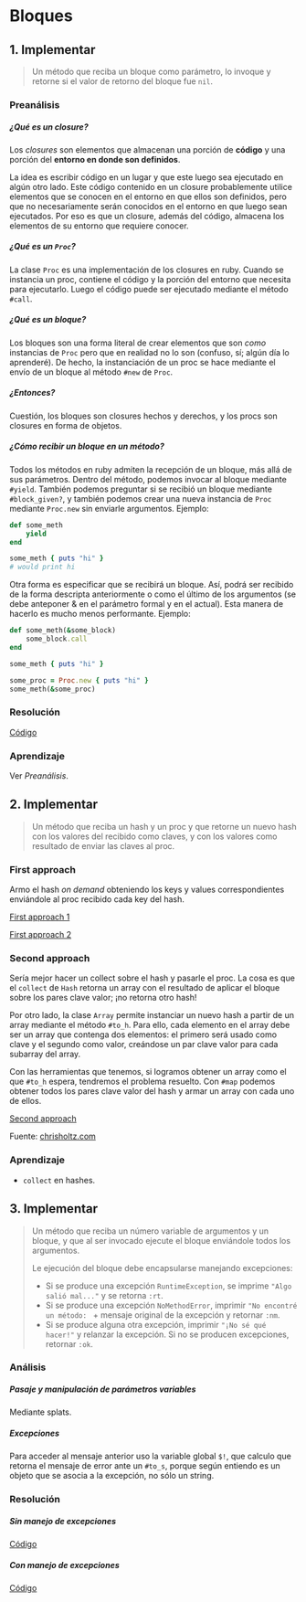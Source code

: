 # Bloques
## 1. Implementar
> Un método que reciba un bloque como parámetro, lo invoque y retorne si el valor de retorno del bloque fue `nil`.

### Preanálisis
##### ¿Qué es un *closure*?
Los *closures* son elementos que almacenan una porción de **código** y una porción del **entorno en donde son definidos**.

La idea es escribir código en un lugar y que este luego sea ejecutado en algún otro lado. Este código contenido en un closure probablemente utilice elementos que se conocen en el entorno en que ellos son definidos, pero que no necesariamente serán conocidos en el entorno en que luego sean ejecutados. Por eso es que un closure, además del código, almacena los elementos de su entorno que requiere conocer.

##### ¿Qué es un `Proc`?
La clase `Proc` es una implementación de los closures en ruby. Cuando se instancia un proc, contiene el código y la porción del entorno que necesita para ejecutarlo. Luego el código puede ser ejecutado mediante el método `#call`.

##### ¿Qué es un bloque?
Los bloques son una forma literal de crear elementos que son *como* instancias de `Proc` pero que en realidad no lo son (confuso, sí; algún día lo aprenderé). De hecho, la instanciación de un proc se hace mediante el envío de un bloque al método `#new` de `Proc`.

##### ¿Entonces?
Cuestión, los bloques son closures hechos y derechos, y los procs son closures en forma de objetos.

##### ¿Cómo recibir un bloque en un método?
Todos los métodos en ruby admiten la recepción de un bloque, más allá de sus parámetros. Dentro del método, podemos invocar al bloque mediante `#yield`. También podemos preguntar si se recibió un bloque mediante `#block_given?`, y también podemos crear una nueva instancia de `Proc` mediante `Proc.new` sin enviarle argumentos. Ejemplo:

```ruby
def some_meth
	yield
end

some_meth { puts "hi" }
# would print hi
```

Otra forma es especificar que se recibirá un bloque. Así, podrá ser recibido de la forma descripta anteriormente o como el último de los argumentos (se debe anteponer & en el parámetro formal y en el actual). Esta manera de hacerlo es mucho menos performante. Ejemplo:

```ruby
def some_meth(&some_block)
	some_block.call
end

some_meth { puts "hi" }

some_proc = Proc.new { puts "hi" }
some_meth(&some_proc)
```

### Resolución
[Código](./codigo/03_01.rb)

### Aprendizaje
Ver *Preanálisis*.

## 2. Implementar
> Un método que reciba un hash y un proc y que retorne un nuevo hash con los valores del recibido como claves, y con los valores como resultado de enviar las claves al proc.

### First approach
Armo el hash *on demand* obteniendo los keys y values correspondientes enviándole al proc recibido cada key del hash.

[First approach 1](./codigo/03_02_first_approach_1.rb)

[First approach 2](./codigo/03_02_first_approach_2.rb)

### Second approach
Sería mejor hacer un collect sobre el hash y pasarle el proc. La cosa es que el `collect` de `Hash` retorna un array con el resultado de aplicar el bloque sobre los pares clave valor; ¡no retorna otro hash!

Por otro lado, la clase `Array` permite instanciar un nuevo hash a partir de un array mediante el método `#to_h`. Para ello, cada elemento en el array debe ser un array que contenga dos elementos: el primero será usado como clave y el segundo como valor, creándose un par clave valor para cada subarray del array.

Con las herramientas que tenemos, si logramos obtener un array como el que `#to_h` espera, tendremos el problema resuelto. Con `#map` podemos obtener todos los pares clave valor del hash y armar un array con cada uno de ellos.

[Second approach](./codigo/03_02_second_approach.rb)

Fuente: [chrisholtz.com](http://chrisholtz.com/blog/lets-make-a-ruby-hash-map-method-that-returns-a-hash-instead-of-an-array/)

### Aprendizaje
* `collect` en hashes.

## 3. Implementar
> Un método que reciba un número variable de argumentos y un bloque, y que al ser invocado ejecute el bloque enviándole todos los argumentos. 
> 
> Le ejecución del bloque debe encapsularse manejando excepciones:
> 
> * Si se produce una excepción `RuntimeException`, se imprime `"Algo salió mal..."` y se retorna `:rt`.
> * Si se produce una excepción `NoMethodError`, imprimir `"No encontré un método: ` + mensaje original de la excepción y retornar `:nm`.
> * Si se produce alguna otra excepción, imprimir `"¡No sé qué hacer!"` y relanzar la excepción.
> Si no se producen excepciones, retornar `:ok`.

### Análisis
##### Pasaje y manipulación de parámetros variables
Mediante splats.

##### Excepciones
Para acceder al mensaje anterior uso la variable global `$!`, que calculo que retorna el mensaje de error ante un `#to_s`, porque según entiendo es un objeto que se asocia a la excepción, no sólo un string.

### Resolución
##### Sin manejo de excepciones
[Código](./codigo/03_03_without_exceptions.rb)

##### Con manejo de excepciones
[Código](./codigo/03_03_with_exceptions.rb)
